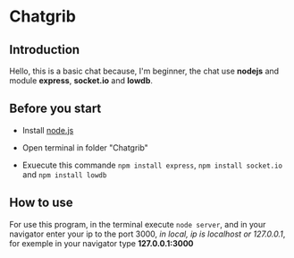 # Chatgrib

## Introduction

Hello, this is a basic chat because, I'm beginner, the chat use **nodejs** and module **express**, **socket.io** and **lowdb**.  

## Before you start

- Install [node.js](https://nodejs.org/en/)

- Open terminal in folder "Chatgrib"

- Exuecute this commande `npm install express`, `npm install socket.io` and `npm install lowdb`

## How to use

For use this program, in the terminal execute `node server`, and in your navigator enter your ip to the port 3000, *in local, ip is localhost or 127.0.0.1*, for exemple in your navigator type **127.0.0.1:3000**
